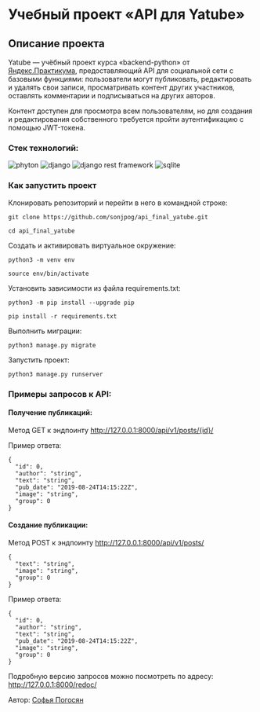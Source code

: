 # Учебный проект «API для Yatube»

## Описание проекта

Yatube — учёбный проект курса «backend-python» от [Яндекс.Практикума](https://practicum.yandex.ru), предоставляющий API для социальной сети с базовыми функциями: пользователи могут публиковать, редактировать и удалять свои записи, просматривать контент других участников, оставлять комментарии и подписываться на других авторов.

Контент доступен для просмотра всем пользователям, но для создания и редактирования собственного требуется пройти аутентификацию с помощью JWT-токена.


### Стек технологий:
![phyton](https://camo.githubusercontent.com/26a0e33a85ddbcd406bb08d8156ed000f0ce3b37e0fa9b709ce266fb718444f8/68747470733a2f2f696d672e736869656c64732e696f2f62616467652f507974686f6e2d4646464646463f7374796c653d666f722d7468652d6261646765266c6f676f3d707974686f6e266c6f676f436f6c6f723d333737364142) ![django](https://camo.githubusercontent.com/69aeb85bd99470605532b2d8029f1d5f4db8982e0aba648e54720192bc1a62ea/68747470733a2f2f696d672e736869656c64732e696f2f62616467652f646a616e676f2d4646464646463f7374796c653d666f722d7468652d6261646765266c6f676f3d646a616e676f266c6f676f436f6c6f723d303832453038) ![django rest framework](https://camo.githubusercontent.com/7201b78bcadecbe742d7f2e3be84b0688ca18d4af76c97a3c9b12fb58dcbc27a/68747470733a2f2f696d672e736869656c64732e696f2f62616467652f446a616e676f2052455354204672616d65776f726b2d4646464646463f7374796c653d666f722d7468652d6261646765266c6f676f3d266c6f676f436f6c6f723d333631353038) ![sqlite](https://camo.githubusercontent.com/9129552136a7b150d218a831da826862017927b5bfe7cb3d9eaa2b1ba8c24ce6/68747470733a2f2f696d672e736869656c64732e696f2f62616467652f53514c6974652d4646464646463f7374796c653d666f722d7468652d6261646765266c6f676f3d53514c697465266c6f676f436f6c6f723d303033423537)

### Как запустить проект

Клонировать репозиторий и перейти в него в командной строке:
```
git clone https://github.com/sonjpog/api_final_yatube.git
```
```
cd api_final_yatube
```
Cоздать и активировать виртуальное окружение:
```
python3 -m venv env
```
```
source env/bin/activate
```
Установить зависимости из файла requirements.txt:
```
python3 -m pip install --upgrade pip
```
```
pip install -r requirements.txt
```
Выполнить миграции:
```
python3 manage.py migrate
```
Запустить проект:
```
python3 manage.py runserver
```
### Примеры запросов к API:
#### Получение публикаций: 

Метод GET к эндпоинту http://127.0.0.1:8000/api/v1/posts/{id}/

Пример ответа:
```
{
  "id": 0,
  "author": "string",
  "text": "string",
  "pub_date": "2019-08-24T14:15:22Z",
  "image": "string",
  "group": 0
}
```

#### Создание публикации:

Метод POST к эндпоинту http://127.0.0.1:8000/api/v1/posts/
```
{
  "text": "string",
  "image": "string",
  "group": 0
}
```
Пример ответа:
```
{
  "id": 0,
  "author": "string",
  "text": "string",
  "pub_date": "2019-08-24T14:15:22Z",
  "image": "string",
  "group": 0
}
```
Подробную версию запросов можно посмотреть по адресу: http://127.0.0.1:8000/redoc/

Автор: [Софья Погосян](https://github.com/sonjpog)
